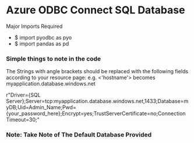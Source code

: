 # Azure ODBC Connect SQL Database
Major Imports Required

* $ import pyodbc as pyo
* $ import pandas as pd

### Simple things to note in the code

The Strings with angle brackets should be replaced with the following fields according to your resource page:
e.g. <'hostname'> becomes myapplication.database.windows.net

r"Driver={SQL Server};Server=tcp:myapplication.database.windows.net,1433;Database=myDB;Uid=Admin_Name;Pwd={your_password_here};Encrypt=yes;TrustServerCertificate=no;Connection Timeout=30;"

### Note: Take Note of The Default Database Provided